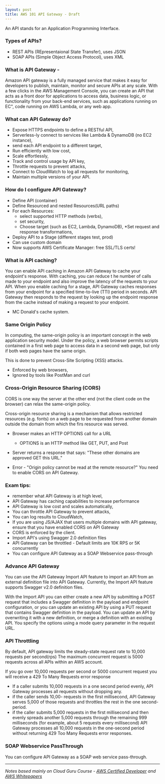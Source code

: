 ```yaml
---
layout: post
title: AWS 101 API Gateway - Draft
---
```


An API stands for an Application Programming Interface. 

### Types of APIs?

- REST APIs (REpresentaional State Transfer), uses JSON
- SOAP APIs (Simple Object Access Protocol), uses XML

### What is API Gateway -

Amazon API gateway is a fully managed service that makes it easy for developers to publish, maintain, monitor and secure APIs at any scale. With a few clicks in the AWS Management Console, you can create an API that acts as a front door for applications to access data, business logic, or functionality from your back-end services, such as applications running on EC", code running on AWS Lambda, or any web app. 

### What can API Gateway do?

- Expose HTTPS endpoints to define a RESTful API, 
- Serverless-ly connect to services like Lambda & DynamoDB (no EC2 instance),
- send each API endpoint to a different target, 
- Run efficiently with low cost, 
- Scale effortlessly, 
- Track and control usage by API key, 
- Throttle requests to prevent attacks,
- Connect to CloudWatch to log all requests for monitoring, 
- Maintain multiple versions of your API. 

### How do I configure API Gateway?

* Define API (container)
* Define Resourced and nested Resources(URL paths)
* For each Resources:
	* select supported HTTP methods (verbs),
	* set security, 
	* Choose target (such as EC2, Lambda, DynamoDB), 
	*Set request and response transformations, 
* Deploy API to a Stage (different stages test, prod)
* Can use custom domain 
* Now supports AWS Certificate Manager: free SSL/TLS certs!

### What is API caching? 

You can enable API caching in Amazon API Gateway to cache your endpoint's response. With caching, you can reduce t he number of calls made to your endpoint and also improve the latency of the requests to your API. When you  enable caching for a stage, API Gateway caches responses from your endpoint for a specified time-to-live (TTl) period in seconds. API Gateway then responds to the request by looking up the endpoint response from the cache instead of making a request to your endpoint. 
- MC Donald's cache system.

### Same Origin Policy

In computing, the same-origin policy is an important concept in the web application security model. Under the policy, a web browser permits scripts contained in a first web page to access data in a second web page, but only if both web pages have the same origin. 

This is done to prevent Cross-Site Scripting (XSS) attacks. 
* Enforced by web browsers,
* Ignored by tools like PostMan and curl

### Cross-Origin Resource Sharing (CORS)

CORS is one way the server at the other end (not the client code on the browser) can relax the same-origin policy. 

Cross-origin resource sharing is a mechanism that allows restricted resources (e.g. fonts) on a web page to be requested from another domain outside the domain from which the firs resource was served. 

* Browser makes an HTTP OPTIONS call for a URL
	* OPTIONS is an HTTP method like GET, PUT, and Post
* Server returns a response that says:
"These other domains are approved GET this URL."

* Error - "Origin policy cannot be read at the remote resource?"
You need to enable CORS on API Gateway.

### Exam tips:

- remember what API Gateway is at high level,
- API Gateway has caching capabilities to increase performance
- API Gateway is low cost and scales automatically, 
- You can throttle API Gateway to prevent attacks, 
- You can log results to CloudWatch,
- If you are using JS/AJAX that users multiple domains with API gateway, ensure that you have enabled CORS on API Gateway
- CORS is enforced by the client.
- Import API's using Swagger 2.0 definition files
- API Gateway can be throttled - Default limits are 10K RPS or 5K concurrently
- You can configure API Gateway as a SOAP Webservice pass-through

### Advance API Gateway

You can use the API Gateway Import API feature to import an API from an external definition file into API Gateway. Currently, the Import API feature supports Swagger v2.0 definition files. 

With the Import API you can either create a new API by submitting a POST request that includes a Swagger definition in the payload and endpoint configuration, or you can update an existing API by using a PUT request that contains Swagger definition in the payload. You can update an API by overwriting it with a new definition, or merge a definition with an existing API. You specify the options using a mode query parameter in the request URL. 

### API Throttling

By default, API gateway limits the steady-state request rate to 10,000 requests per second(rps)
The maximum concurrent request is 5000 requests across all APIs within an AWS account. 

If you go over 10,000 requests per second or 5000 concurrent request you will receive a 429 To Many Requests error response

* If a caller submits 10,000 requests in a one second period evenly, API Gateway processes all requests without dropping any. 
* if the caller sends 10,00- requests in the first millisecond, API Gateway serves 5,000 of those requests and throttles the rest in the one second-period.
* if the caller submits 5,000 requests in the first millisecond and then evenly spreads another 5,000 requests through the remaining 999 milliseconds (for example, about 5 requests every millisecond) API Gateway processes all 10,000 requests in the one-second period without returning 429 Too Many Requests error responses. 

### SOAP Webservice PassThrough

You can configure API Gateway as a SOAP web service pass-through. 

------------
*Notes based mainly on Cloud Guru Course - [AWS Certified Developer](https://acloud.guru/learn/aws-certified-developer-associate-june-2018) and [AWS Whitepapers](https://aws.amazon.com/whitepapers/)*

